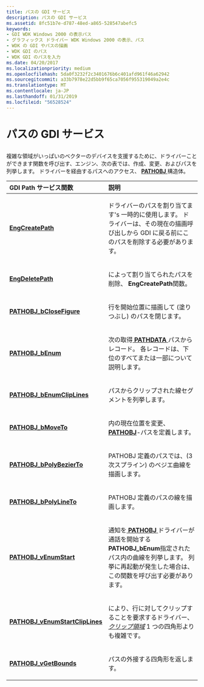 ```yaml
---
title: パスの GDI サービス
description: パスの GDI サービス
ms.assetid: 8fc51b7e-d787-48ed-a865-528547abefc5
keywords:
- GDI WDK Windows 2000 の表示パス
- グラフィックス ドライバー WDK Windows 2000 の表示、パス
- WDK の GDI やパスの描画
- WDK GDI のパス
- WDK GDI のパスを入力
ms.date: 04/20/2017
ms.localizationpriority: medium
ms.openlocfilehash: 5da0f3232f2c3401676b6c401afd961f46a62942
ms.sourcegitcommit: a33b7978e22d5bb9f65ca7056f955319049a2e4c
ms.translationtype: MT
ms.contentlocale: ja-JP
ms.lasthandoff: 01/31/2019
ms.locfileid: "56528524"
---
```

# <a name="gdi-services-for-paths"></a>パスの GDI サービス


## <span id="ddk_gdi_services_for_paths_gg"></span><span id="DDK_GDI_SERVICES_FOR_PATHS_GG"></span>


複雑な領域がいっぱいのベクターのデバイスを支援するために、ドライバーことができます関数を呼び出す、エンジン、次の表では、作成、変更、およびパスを列挙します。 ドライバーを経由するパスへのアクセス、 [ **PATHOBJ** ](https://msdn.microsoft.com/library/windows/hardware/ff568849)構造体。

<table>
<colgroup>
<col width="50%" />
<col width="50%" />
</colgroup>
<thead>
<tr class="header">
<th align="left">GDI Path サービス関数</th>
<th align="left">説明</th>
</tr>
</thead>
<tbody>
<tr class="odd">
<td align="left"><p><a href="https://msdn.microsoft.com/library/windows/hardware/ff564755" data-raw-source="[&lt;strong&gt;EngCreatePath&lt;/strong&gt;](https://msdn.microsoft.com/library/windows/hardware/ff564755)"><strong>EngCreatePath</strong></a></p></td>
<td align="left"><p>ドライバーのパスを割り当てます&#39;s 一時的に使用します。 ドライバーは、その現在の描画呼び出しから GDI に戻る前にこのパスを削除する必要があります。</p></td>
</tr>
<tr class="even">
<td align="left"><p><a href="https://msdn.microsoft.com/library/windows/hardware/ff564811" data-raw-source="[&lt;strong&gt;EngDeletePath&lt;/strong&gt;](https://msdn.microsoft.com/library/windows/hardware/ff564811)"><strong>EngDeletePath</strong></a></p></td>
<td align="left"><p>によって割り当てられたパスを削除、 <strong>EngCreatePath</strong>関数。</p></td>
</tr>
<tr class="odd">
<td align="left"><p><a href="https://msdn.microsoft.com/library/windows/hardware/ff568850" data-raw-source="[&lt;strong&gt;PATHOBJ_bCloseFigure&lt;/strong&gt;](https://msdn.microsoft.com/library/windows/hardware/ff568850)"><strong>PATHOBJ_bCloseFigure</strong></a></p></td>
<td align="left"><p>行を開始位置に描画して (塗りつぶし) のパスを閉じます。</p></td>
</tr>
<tr class="even">
<td align="left"><p><a href="https://msdn.microsoft.com/library/windows/hardware/ff568851" data-raw-source="[&lt;strong&gt;PATHOBJ_bEnum&lt;/strong&gt;](https://msdn.microsoft.com/library/windows/hardware/ff568851)"><strong>PATHOBJ_bEnum</strong></a></p></td>
<td align="left"><p>次の取得<a href="https://msdn.microsoft.com/library/windows/hardware/ff568848" data-raw-source="[&lt;strong&gt;PATHDATA&lt;/strong&gt;](https://msdn.microsoft.com/library/windows/hardware/ff568848)"> <strong>PATHDATA</strong> </a>パスからレコード。 各レコードは、下位のすべてまたは一部について説明します。</p></td>
</tr>
<tr class="odd">
<td align="left"><p><a href="https://msdn.microsoft.com/library/windows/hardware/ff568852" data-raw-source="[&lt;strong&gt;PATHOBJ_bEnumClipLines&lt;/strong&gt;](https://msdn.microsoft.com/library/windows/hardware/ff568852)"><strong>PATHOBJ_bEnumClipLines</strong></a></p></td>
<td align="left"><p>パスからクリップされた線セグメントを列挙します。</p></td>
</tr>
<tr class="even">
<td align="left"><p><a href="https://msdn.microsoft.com/library/windows/hardware/ff568853" data-raw-source="[&lt;strong&gt;PATHOBJ_bMoveTo&lt;/strong&gt;](https://msdn.microsoft.com/library/windows/hardware/ff568853)"><strong>PATHOBJ_bMoveTo</strong></a></p></td>
<td align="left"><p>内の現在位置を変更、 <a href="https://msdn.microsoft.com/library/windows/hardware/ff568849" data-raw-source="[&lt;strong&gt;PATHOBJ&lt;/strong&gt;](https://msdn.microsoft.com/library/windows/hardware/ff568849)"> <strong>PATHOBJ</strong></a>-パスを定義します。</p></td>
</tr>
<tr class="odd">
<td align="left"><p><a href="https://msdn.microsoft.com/library/windows/hardware/ff568854" data-raw-source="[&lt;strong&gt;PATHOBJ_bPolyBezierTo&lt;/strong&gt;](https://msdn.microsoft.com/library/windows/hardware/ff568854)"><strong>PATHOBJ_bPolyBezierTo</strong></a></p></td>
<td align="left"><p>PATHOBJ 定義のパスでは、(3 次スプライン) のベジエ曲線を描画します。</p></td>
</tr>
<tr class="even">
<td align="left"><p><a href="https://msdn.microsoft.com/library/windows/hardware/ff568855" data-raw-source="[&lt;strong&gt;PATHOBJ_bPolyLineTo&lt;/strong&gt;](https://msdn.microsoft.com/library/windows/hardware/ff568855)"><strong>PATHOBJ_bPolyLineTo</strong></a></p></td>
<td align="left"><p>PATHOBJ 定義のパスの線を描画します。</p></td>
</tr>
<tr class="odd">
<td align="left"><p><a href="https://msdn.microsoft.com/library/windows/hardware/ff568856" data-raw-source="[&lt;strong&gt;PATHOBJ_vEnumStart&lt;/strong&gt;](https://msdn.microsoft.com/library/windows/hardware/ff568856)"><strong>PATHOBJ_vEnumStart</strong></a></p></td>
<td align="left"><p>通知を<a href="https://msdn.microsoft.com/library/windows/hardware/ff568849" data-raw-source="[&lt;strong&gt;PATHOBJ&lt;/strong&gt;](https://msdn.microsoft.com/library/windows/hardware/ff568849)"> <strong>PATHOBJ</strong> </a>ドライバーが通話を開始する<strong>PATHOBJ_bEnum</strong>指定されたパス内の曲線を列挙します。 列挙に再起動が発生した場合は、この関数を呼び出す必要があります。</p></td>
</tr>
<tr class="even">
<td align="left"><p><a href="https://msdn.microsoft.com/library/windows/hardware/ff568857" data-raw-source="[&lt;strong&gt;PATHOBJ_vEnumStartClipLines&lt;/strong&gt;](https://msdn.microsoft.com/library/windows/hardware/ff568857)"><strong>PATHOBJ_vEnumStartClipLines</strong></a></p></td>
<td align="left"><p>により、行に対してクリップすることを要求するドライバー、 <a href="https://msdn.microsoft.com/library/windows/hardware/ff539417" data-raw-source="&lt;strong&gt;CLIPOBJ&lt;/strong&gt;"><em>クリップ領域</em></a> 1 つの四角形よりも複雑です。</p></td>
</tr>
<tr class="odd">
<td align="left"><p><a href="https://msdn.microsoft.com/library/windows/hardware/ff568858" data-raw-source="[&lt;strong&gt;PATHOBJ_vGetBounds&lt;/strong&gt;](https://msdn.microsoft.com/library/windows/hardware/ff568858)"><strong>PATHOBJ_vGetBounds</strong></a></p></td>
<td align="left"><p>パスの外接する四角形を返します。</p></td>
</tr>
</tbody>
</table>

 

 

 





